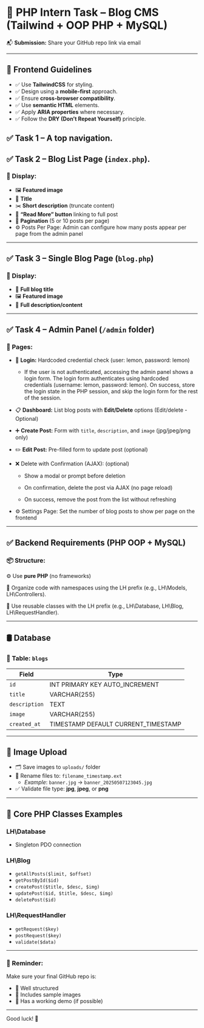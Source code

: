 # 💼 PHP Intern Task – Blog CMS (Tailwind + OOP PHP + MySQL)

📬 **Submission:** Share your GitHub repo link via email

---

## 🎨 Frontend Guidelines

- ✅ Use **TailwindCSS** for styling.
- ✅ Design using a **mobile-first** approach.
- ✅ Ensure **cross-browser compatibility**.
- ✅ Use **semantic HTML** elements.
- ✅ Apply **ARIA properties** where necessary.
- ✅ Follow the **DRY (Don’t Repeat Yourself)** principle.

## ✅ Task 1 – A top navigation.

## ✅ Task 2 – Blog List Page (`index.php`).

### 📌 Display:
- 🖼️ **Featured image**  
- 📝 **Title**  
- ✂️ **Short description** (truncate content)  
- 🔗 **“Read More” button** linking to full post  
- 📄 **Pagination** (5 or 10 posts per page)
- ⚙️ Posts Per Page: Admin can configure how many posts appear per page from the admin panel

---

## ✅ Task 3 – Single Blog Page (`blog.php`)

### 📌 Display:
- 📝 **Full blog title**  
- 🖼️ **Featured image**  
- 📖 **Full description/content**

---

## ✅ Task 4 – Admin Panel (`/admin` folder)

### 📌 Pages:
- 🔐 **Login:** Hardcoded credential check (user: lemon, password: lemon)
    - If the user is not authenticated, accessing the admin panel shows a login form. The login form authenticates using hardcoded credentials (username: lemon, password: lemon). On success, store the login state in the PHP session, and skip the login form for the rest of the session.

- 📋 **Dashboard:** List blog posts with **Edit/Delete** options  (Edit/delete - Optional)
- ➕ **Create Post:** Form with `title`, `description`, and `image` (jpg/jpeg/png only)  
- ✏️ **Edit Post:** Pre-filled form to update post (optional)
- ❌ Delete with Confirmation (AJAX): (optional)

    - Show a modal or prompt before deletion

    - On confirmation, delete the post via AJAX (no page reload)

    - On success, remove the post from the list without refreshing
- ⚙️ Settings Page: Set the number of blog posts to show per page on the frontend

---

## ✅ Backend Requirements (PHP OOP + MySQL)

### 📦 Structure:
⚙️ Use **pure PHP** (no frameworks)
  
🧱 Organize code with namespaces using the LH prefix (e.g., LH\Models, LH\Controllers).

🧩 Use reusable classes with the LH prefix (e.g., LH\Database, LH\Blog, LH\RequestHandler).


---

## 🛢️ Database

### 📌 Table: `blogs`
| Field        | Type                               |
|--------------|------------------------------------|
| `id`         | INT PRIMARY KEY AUTO_INCREMENT     |
| `title`      | VARCHAR(255)                       |
| `description`| TEXT                               |
| `image`      | VARCHAR(255)                       |
| `created_at` | TIMESTAMP DEFAULT CURRENT_TIMESTAMP|

---

## 📁 Image Upload

- 🗂️ Save images to `uploads/` folder  
- 📝 Rename files to: `filename_timestamp.ext`  
  - _Example_: `banner.jpg` → `banner_20250507123045.jpg`  
- ✅ Validate file type: **jpg**, **jpeg**, or **png**

---

## 🧠 Core PHP Classes Examples

### LH\Database
- Singleton PDO connection

### LH\Blog
- `getAllPosts($limit, $offset)`
- `getPostById($id)`
- `createPost($title, $desc, $img)`
- `updatePost($id, $title, $desc, $img)`
- `deletePost($id)`

### LH\RequestHandler
- `getRequest($key)`
- `postRequest($key)`
- `validate($data)`


---

### 📎 Reminder:
Make sure your final GitHub repo is:
- 📁 Well structured
- 📸 Includes sample images
- 📜 Has a working demo (if possible)

---

Good luck! 🚀
